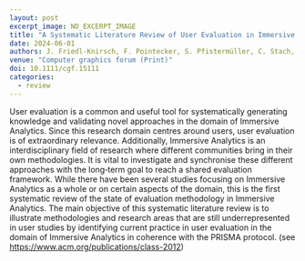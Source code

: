 ```yaml
---
layout: post
excerpt_image: NO_EXCERPT_IMAGE
title: "A Systematic Literature Review of User Evaluation in Immersive Analytics"
date: 2024-06-01
authors: J. Friedl-Knirsch, F. Pointecker, S. Pfistermüller, C. Stach, C. Anthes & D. Roth
venue: "Computer graphics forum (Print)"
doi: 10.1111/cgf.15111
categories:
  - review
---
```

User evaluation is a common and useful tool for systematically generating knowledge and validating novel approaches in the domain of Immersive Analytics. Since this research domain centres around users, user evaluation is of extraordinary relevance. Additionally, Immersive Analytics is an interdisciplinary field of research where different communities bring in their own methodologies. It is vital to investigate and synchronise these different approaches with the long‐term goal to reach a shared evaluation framework. While there have been several studies focusing on Immersive Analytics as a whole or on certain aspects of the domain, this is the first systematic review of the state of evaluation methodology in Immersive Analytics. The main objective of this systematic literature review is to illustrate methodologies and research areas that are still underrepresented in user studies by identifying current practice in user evaluation in the domain of Immersive Analytics in coherence with the PRISMA protocol. (see https://www.acm.org/publications/class-2012)
